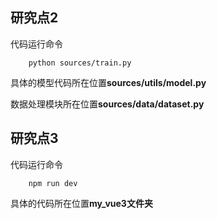 ## 研究点2

代码运行命令

```
    python sources/train.py 
```

具体的模型代码所在位置**sources/utils/model.py**

数据处理模块所在位置**sources/data/dataset.py**

## 研究点3

代码运行命令

```
    npm run dev
```

具体的代码所在位置**my_vue3文件夹**